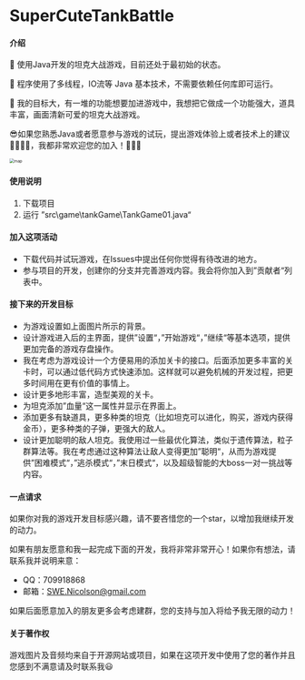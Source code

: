 # SuperCuteTankBattle



#### 介绍

🎢 使用Java开发的坦克大战游戏，目前还处于最初始的状态。

🎨 程序使用了多线程，IO流等 Java 基本技术，不需要依赖任何库即可运行。

🎯 我的目标大，有一堆的功能想要加进游戏中，我想把它做成一个功能强大，道具丰富，画面清新可爱的坦克大战游戏。

😎如果您熟悉Java或者愿意参与游戏的试玩，提出游戏体验上或者技术上的建议👩‍💻👨‍💻，我都非常欢迎您的加入！🧑🎉✨

<img src="C:\Users\Administrator\Desktop\images\doc\map.png" alt="map" style="zoom:50%;" />



#### 使用说明

1.  下载项目
2.  运行 ”src\\game\\tankGame\\TankGame01.java“



#### 加入这项活动

- 下载代码并试玩游戏，在Issues中提出任何你觉得有待改进的地方。
- 参与项目的开发，创建你的分支并完善游戏内容。我会将你加入到”贡献者“列表中。



#### 接下来的开发目标

- 为游戏设置如上面图片所示的背景。
- 设计游戏进入后的主界面，提供”设置“，”开始游戏“，”继续“等基本选项，提供更加完备的游戏存盘操作。
- 我在考虑为游戏设计一个方便易用的添加关卡的接口。后面添加更多丰富的关卡时，可以通过低代码方式快速添加。这样就可以避免机械的开发过程，把更多时间用在更有价值的事情上。
- 设计更多地形丰富，造型美观的关卡。
- 为坦克添加”血量“这一属性并显示在界面上。
- 添加更多有缺道具，更多种类的坦克（比如坦克可以进化，购买，游戏内获得金币），更多种类的子弹，更强大的敌人。
- 设计更加聪明的敌人坦克。我使用过一些最优化算法，类似于遗传算法，粒子群算法等。我在考虑通过这种算法让敌人变得更加”聪明“，从而为游戏提供”困难模式“，”逃杀模式“，”末日模式“，以及超级智能的大boss一对一挑战等内容。



#### 一点请求

如果你对我的游戏开发目标感兴趣，请不要吝惜您的一个star，以增加我继续开发的动力。

如果有朋友愿意和我一起完成下面的开发，我将非常非常开心！如果你有想法，请联系我并说明来意：

- QQ：709918868
- 邮箱：SWE.Nicolson@gmail.com

如果后面愿意加入的朋友更多会考虑建群，您的支持与加入将给予我无限的动力！



#### 关于著作权

游戏图片及音频均来自于开源网站或项目，如果在这项开发中使用了您的著作并且您感到不满意请及时联系我😃